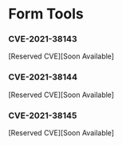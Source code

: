 # Form Tools

### CVE-2021-38143
[Reserved CVE][Soon Available]

### CVE-2021-38144
[Reserved CVE][Soon Available]

### CVE-2021-38145
[Reserved CVE][Soon Available]

